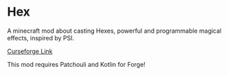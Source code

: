 # Hex

A minecraft mod about casting Hexes, powerful and programmable magical effects, inspired by PSI.

[Curseforge Link](https://www.curseforge.com/minecraft/mc-mods/hex-mod)

This mod requires Patchouli and Kotlin for Forge!
